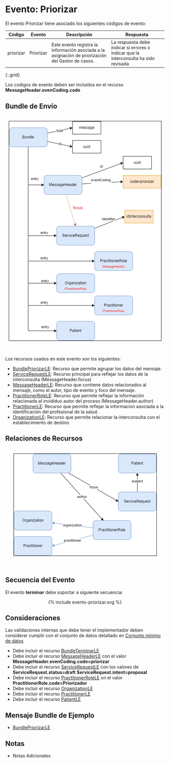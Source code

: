 # Evento: Priorizar

El evento Priorizar tiene asociado los siguientes códigos de evento: 


| Código | Evento| Descripción | Respuesta |
|--------|-------|-------------|-----------|
| priorizar | Priorizar | Este evento registra la información asociada a la asignación de priorización del Gestor de casos. | La respuesta debe indicar si errores o indicar que la interconsulta ha sido revisada |
{:.grid}

Los codigos de evento deben ser incluidos en el recurso **MessageHeader.evenCoding.code**


## Bundle de Envío


<br>
<div align="center" >
  <img  style="border: 1px solid; color: black;" src="priorizar-evento.png"> 
  <p></p>
</div>
<br>


Los recursos usados en este evento son los siguientes:

* [BundlePriorizarLE](StructureDefinition-BundlePriorizarLE.html): Recurso que permite agrupar los datos del mensaje.
* [ServiceRequestLE](StructureDefinition-ServiceRequestLE.html): Recurso principal para reflejar los datos de la interconsulta (MessageHeader.focus)
* [MessageHeaderLE](StructureDefinition-MessageHeaderLE.html): Recurso que contiene datos relacionados al mensaje, como el autor, tipo de evento y foco del mensaje.
* [PractitionerRoleLE](StructureDefinition-PractitionerRoleLE.html): Recurso que permite reflejar la información relacionada al invididuo autor del proceso (MessageHeader.author)
* [PractitionerLE](StructureDefinition-PractitionerLE.html): Recurso que permite reflejar la informacion asociada a la identificación del profesional de la salud.
* [OrganizationLE](StructureDefinition-OrganizationLE.html): Recurso que permite relacionar la interconsulta con el establecimiento de destino

## Relaciones de Recursos

<br>
<div align="center" >
  <img  style="border: 1px solid; color: black;" src="priorizar-recursos.png"> 
  <p></p>
</div>
<br>




## Secuencia del Evento

El evento **terminar** debe soportar a siguiente secuencia:

<div align="center" >
{% include evento-priorizar.svg %}
</div>

## Consideraciones

Las validaciones internas que debe tener el implementador deben considerar cumplir con el conjunto de datos detallado en [Conjunto mínimo de datos](http://link)

* Debe incluir el recurso [BundleTerminarLE](StructureDefinition-BundleTerminarLE.html)
* Debe incluir el recurso [MessageHeaderLE](StructureDefinition-MessageHeaderLE.html) con el valor **MessageHeader.evenCoding.code=priorizar** 
* Debe incluir el recurso [ServiceRequestLE](StructureDefinition-ServiceRequestLE.html) con los valores de **ServiceRequest.status=draft** **ServiceRequest.intent=proposal** 
* Debe incluir el recurso [PractitionerRoleLE](StructureDefinition-PractitionerRoleLE.html) on el valor **PractitionerRole.code=Priorizador** 
* Debe incluir el recurso [OrganizationLE](StructureDefinition-OrganizationLE.html)
* Debe incluir el recurso [PractitionerLE](StructureDefinition-PractitionerLE.html)
* Debe incluir el recurso [PatientLE](StructureDefinition-PatientLE.html)

## Mensaje Bundle de Ejemplo

* [BundlePriorizarLE](Bundle-EjemploBundlePriorizar.html)

## Notas

* Notas Adicionales


